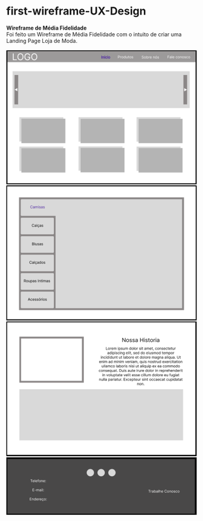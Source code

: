 # first-wireframe-UX-Design
<strong>Wireframe de Média Fidelidade</strong>
<br>
Foi feito um Wireframe de Média Fidelidade com o intuito de criar uma Landing Page Loja de Moda.
<br><br>
<img src="Home.png">
<br>
<img src="Section_one.png">
<br>
<img src="Section_two.png">
<br>
<img src="Footer.png">
